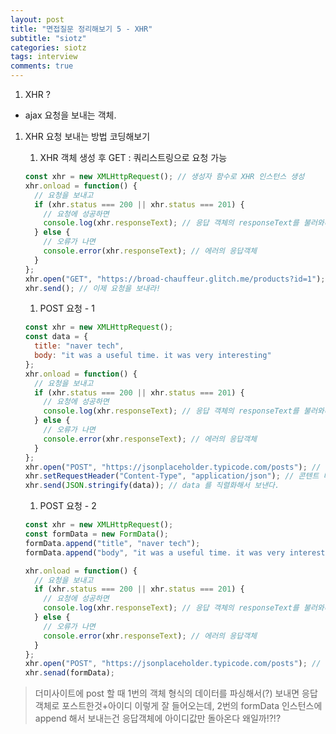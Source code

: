 ```yaml
---
layout: post
title: "면접질문 정리해보기 5 - XHR"
subtitle: "siotz"
categories: siotz
tags: interview
comments: true
---
```


1. XHR ?

- ajax 요청을 보내는 객체.

1. XHR 요청 보내는 방법 코딩해보기

   1. XHR 객체 생성 후 GET : 쿼리스트링으로 요청 가능

   ```js
   const xhr = new XMLHttpRequest(); // 생성자 함수로 XHR 인스턴스 생성
   xhr.onload = function() {
     // 요청을 보내고
     if (xhr.status === 200 || xhr.status === 201) {
       // 요청에 성공하면
       console.log(xhr.responseText); // 응답 객체의 responseText를 불러와라. => 여기에 데이터가 담겨있음
     } else {
       // 오류가 나면
       console.error(xhr.responseText); // 에러의 응답객체
     }
   };
   xhr.open("GET", "https://broad-chauffeur.glitch.me/products?id=1"); // 여기로 get 요청할거고
   xhr.send(); // 이제 요청을 보내라!
   ```

   1. POST 요청 - 1

   ```js
   const xhr = new XMLHttpRequest();
   const data = {
     title: "naver tech",
     body: "it was a useful time. it was very interesting"
   };
   xhr.onload = function() {
     // 요청을 보내고
     if (xhr.status === 200 || xhr.status === 201) {
       // 요청에 성공하면
       console.log(xhr.responseText); // 응답 객체의 responseText를 불러와라. => 여기에 데이터가 담겨있음
     } else {
       // 오류가 나면
       console.error(xhr.responseText); // 에러의 응답객체
     }
   };
   xhr.open("POST", "https://jsonplaceholder.typicode.com/posts"); // 이 주소로 post를 보낼거다
   xhr.setRequestHeader("Content-Type", "application/json"); // 콘텐트 타입은 json으로
   xhr.send(JSON.stringify(data)); // data 를 직렬화해서 보낸다.
   ```

   1. POST 요청 - 2

   ```js
   const xhr = new XMLHttpRequest();
   const formData = new FormData();
   formData.append("title", "naver tech");
   formData.append("body", "it was a useful time. it was very interesting");

   xhr.onload = function() {
     // 요청을 보내고
     if (xhr.status === 200 || xhr.status === 201) {
       // 요청에 성공하면
       console.log(xhr.responseText); // 응답 객체의 responseText를 불러와라. => 여기에 데이터가 담겨있음
     } else {
       // 오류가 나면
       console.error(xhr.responseText); // 에러의 응답객체
     }
   };
   xhr.open("POST", "https://jsonplaceholder.typicode.com/posts"); // 이 주소로 post를 보낼거다
   xhr.senad(formData);
   ```

> 더미사이트에 post 할 때 1번의 객체 형식의 데이터를 파싱해서(?) 보내면 응답 객체로 포스트한것+아이디 이렇게 잘 들어오는데, 2번의 formData 인스턴스에 append 해서 보내는건 응답객체에 아이디값만 돌아온다 왜일까!?!?
